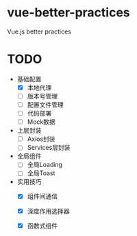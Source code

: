 # vue-better-practices
Vue.js better practices


# TODO
- 基础配置
  - [x] 本地代理
  - [ ] 版本号管理
  - [ ] 配置文件管理
  - [ ] 代码部署
  - [ ] Mock数据
  
- 上层封装
  - [ ] Axios封装
  - [ ] Services层封装

- 全局组件
  - [ ] 全局Loading
  - [ ] 全局Toast
  
- 实用技巧
  - [x] 组件间通信
  - [x] 深度作用选择器
  - [x] 函数式组件
  